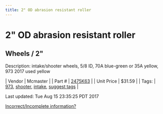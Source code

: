 ```yaml
---
title: 2" OD abrasion resistant roller
---
```


# 2" OD abrasion resistant roller
## Wheels / 2"
Description: 	intake/shooter wheels, 5/8 ID, 70A blue-green or 35A yellow, 973 2017 used yellow 

| Vendor | Mcmaster | 
| Part # | [2475K63](https://www.mcmaster.com/#2475K63) | 
| Unit Price | $31.59 | 
| Tags: | [973](https://jgermita.github.io/frc-parts/search/?q=973), [shooter](https://jgermita.github.io/frc-parts/search/?q=shooter), [intake](https://jgermita.github.io/frc-parts/search/?q=intake), [suggest tags](https://docs.google.com/forms/d/e/1FAIpQLSeWyY8v3RgOty-MyWmh9U0iivNYN_molChYyS-0U-o-kOAv_g/viewform) | 

Last updated: Tue Aug 15 23:35:25 PDT 2017

 [Incorrect/Incomplete information?](https://docs.google.com/forms/d/e/1FAIpQLSeWyY8v3RgOty-MyWmh9U0iivNYN_molChYyS-0U-o-kOAv_g/viewform)